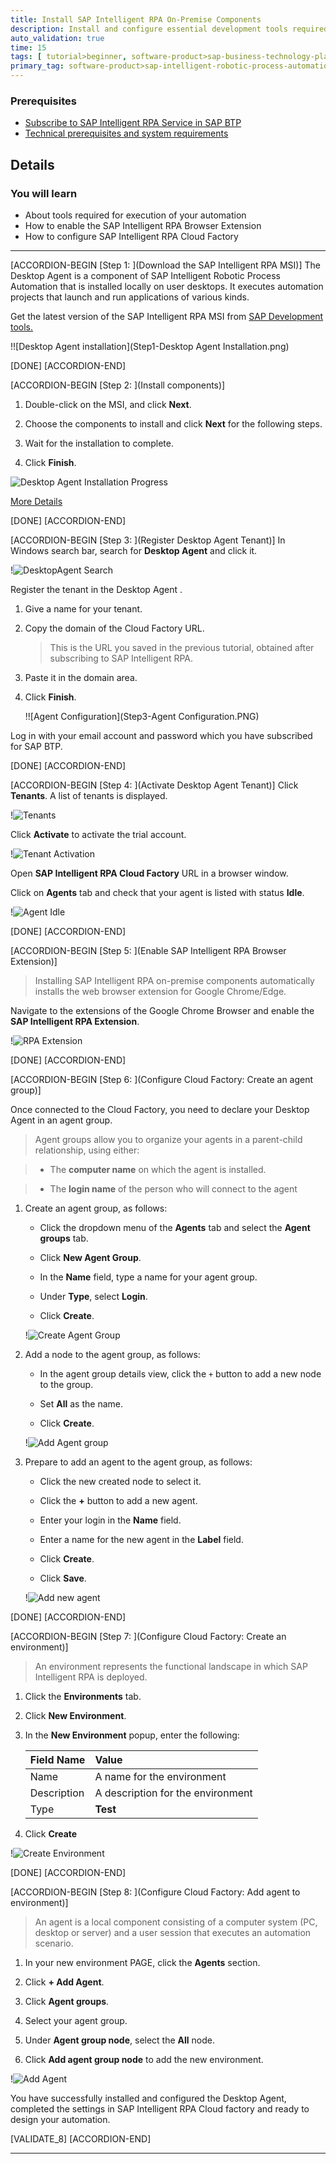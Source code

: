 ```yaml
---
title: Install SAP Intelligent RPA On-Premise Components
description: Install and configure essential development tools required to set up and execute an automation.
auto_validation: true
time: 15
tags: [ tutorial>beginner, software-product>sap-business-technology-platform]
primary_tag: software-product>sap-intelligent-robotic-process-automation
---
```


### Prerequisites
- [Subscribe to SAP Intelligent RPA Service in SAP BTP](irpa-setup-1-booster-subscription)
- [Technical prerequisites and system requirements](https://help.sap.com/viewer/6b9c8e86a0be43539b670de962834562/Cloud/en-US/0061438816a34fa78b77c99852318c70.html)

## Details
### You will learn
- About tools required for execution of your automation
- How to enable the SAP Intelligent RPA Browser Extension
- How to configure SAP Intelligent RPA Cloud Factory
---

[ACCORDION-BEGIN [Step 1: ](Download the SAP Intelligent RPA MSI)]
The Desktop Agent is a component of SAP Intelligent Robotic Process Automation that is installed locally on user desktops. It executes automation projects that launch and run applications of various kinds.

Get the latest version of the SAP Intelligent RPA MSI from [SAP Development tools.](https://tools.hana.ondemand.com/#cloud)

!![Desktop Agent installation](Step1-Desktop Agent Installation.png)

[DONE]
[ACCORDION-END]

[ACCORDION-BEGIN [Step 2: ](Install components)]

1. Double-click on the MSI, and click **Next**.

2. Choose the components to install and click **Next** for the following steps.

3. Wait for the installation to complete.

4. Click **Finish**.

  ![Desktop Agent Installation Progress](Step2-AgentInstallationProgress.png)


[More Details](https://help.sap.com/viewer/6b9c8e86a0be43539b670de962834562/Cloud/en-US/c76545a9a5d1496db5d28039908cb28a.html )

[DONE]
[ACCORDION-END]


[ACCORDION-BEGIN [Step 3: ](Register Desktop Agent Tenant)]
In Windows search bar, search for **Desktop Agent** and click it.

!![DesktopAgent Search](Step3-AgentSearch.PNG)

Register the tenant in the Desktop Agent .


1. Give a name for your tenant.

2. Copy the domain of the Cloud Factory URL.

    >This is the URL you saved in the previous tutorial, obtained after subscribing to SAP Intelligent RPA.

3. Paste it in the domain area.

4. Click **Finish**.

   !![Agent Configuration](Step3-Agent Configuration.PNG)

Log in with your email account and password which you have subscribed for SAP BTP.

[DONE]
[ACCORDION-END]

[ACCORDION-BEGIN [Step 4: ](Activate Desktop Agent Tenant)]
Click **Tenants**. A list of tenants is displayed.

!![Tenants](Step4-Tenants.png)

Click **Activate** to activate the trial account.

!![Tenant Activation](Step4-TenantActivation.png)

Open **SAP Intelligent RPA Cloud Factory** URL in a browser window.

Click on **Agents** tab and check that your agent is listed with status **Idle**.

!![Agent Idle](AgentIdle.png)

[DONE]
[ACCORDION-END]

[ACCORDION-BEGIN [Step 5: ](Enable SAP Intelligent RPA Browser Extension)]

>Installing SAP Intelligent RPA on-premise components automatically installs the web browser extension for Google Chrome/Edge.


Navigate to the extensions of the Google Chrome Browser and enable the **SAP Intelligent RPA Extension**.

!![RPA Extension](Step6-RPABrowserExtension.png)

[DONE]
[ACCORDION-END]

[ACCORDION-BEGIN [Step 6: ](Configure Cloud Factory: Create an agent group)]

Once connected to the Cloud Factory, you need to declare your Desktop Agent in an agent group.

>Agent groups allow you to organize your agents in a parent-child relationship, using either:

>- The **computer name** on which the agent is installed.

>- The **login name** of the person who will connect to the agent


1. Create an agent group, as follows:

    -  Click the dropdown menu of the **Agents** tab and select the **Agent groups** tab.

    - Click **New Agent Group**.

    - In the **Name** field, type a name for your agent group.

    - Under **Type**, select **Login**.

    - Click **Create**.

    !![Create Agent Group](Step5-create-agentgroup.png)

2. Add a node to the agent group, as follows:

    - In the agent group details view, click the `+` button to add a new node to the group.

    - Set **All** as the name.

    - Click **Create**.

    !![Add Agent group](step5-add-node-group.png)

3. Prepare to add an agent to the agent group, as follows:

    - Click the new created node to select it.

    - Click the **+** button to add a new agent.

    - Enter your login in the **Name** field.

    - Enter a name for the new agent in the **Label** field.

    - Click **Create**.

    - Click **Save**.

    !![Add new agent](step5-add-new-agent.png)

[DONE]
[ACCORDION-END]




[ACCORDION-BEGIN [Step 7: ](Configure Cloud Factory: Create an environment)]
>An environment represents the functional landscape in which SAP Intelligent RPA is deployed.

1. Click the **Environments** tab.

2. Click **New Environment**.

3. In the **New Environment** popup, enter the following:

    |  Field Name     | Value
    |  :------------- | :-------------
    |  Name           | A name for the environment
    |  Description    | A description for the environment
    |  Type          | **Test**

6. Click **Create**

!![Create Environment](step5-create-environment.png)

[DONE]
[ACCORDION-END]

[ACCORDION-BEGIN [Step 8: ](Configure Cloud Factory: Add agent to environment)]
>An agent is a local component consisting of a computer system (PC, desktop or server) and a user session that executes an automation scenario.

1. In your new environment PAGE, click the **Agents** section.

2. Click **+ Add Agent**.

3. Click **Agent groups**.

4. Select your agent group.

5. Under **Agent group node**, select the **All** node.

6. Click **Add agent group node** to add the new environment.

!![Add Agent](step5-add-agent.png)

You have successfully installed and configured the Desktop Agent, completed the settings in SAP Intelligent RPA Cloud factory and ready to design your automation.


[VALIDATE_8]
[ACCORDION-END]

---
